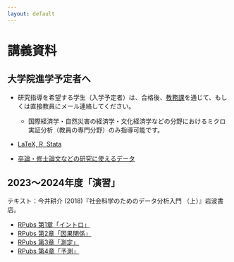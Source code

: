 ```yaml
---
layout: default
---
```



# 講義資料


## 大学院進学予定者へ

- 研究指導を希望する学生（入学予定者）は、合格後、[教務課](https://www.aoyama.ac.jp/admission/graduate/inquiry/)を通じて、もしくは直接教員にメール連絡してください。
  - 国際経済学・自然災害の経済学・文化経済学などの分野におけるミクロ実証分析（教員の専門分野）のみ指導可能です。

- [LaTeX, R, Stata](tools.md)

- [卒論・修士論文などの研究に使えるデータ](Data.md)



## 2023〜2024年度「演習」
テキスト：今井耕介 (2018)『社会科学のためのデータ分析入門 （上）』岩波書店。
- [RPubs 第1章「イントロ」](https://rpubs.com/ayumuR/qss01)
- [RPubs 第2章「因果関係」](https://rpubs.com/ayumuR/qss02)
- [RPubs 第3章「測定」](https://rpubs.com/ayumuR/qss03)
- [RPubs 第4章「予測」](https://rpubs.com/ayumuR/qss04)



